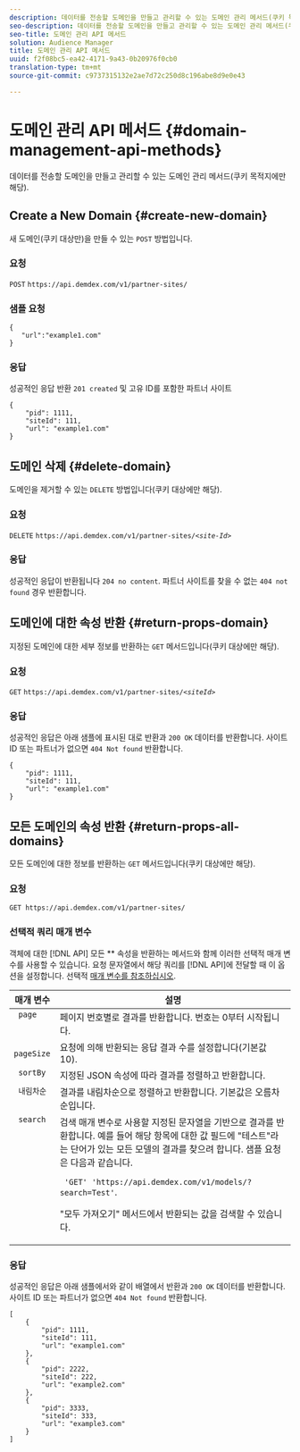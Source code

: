 ```yaml
---
description: 데이터를 전송할 도메인을 만들고 관리할 수 있는 도메인 관리 메서드(쿠키 목적지에만 해당).
seo-description: 데이터를 전송할 도메인을 만들고 관리할 수 있는 도메인 관리 메서드(쿠키 목적지에만 해당).
seo-title: 도메인 관리 API 메서드
solution: Audience Manager
title: 도메인 관리 API 메서드
uuid: f2f08bc5-ea42-4171-9a43-0b20976f0cb0
translation-type: tm+mt
source-git-commit: c9737315132e2ae7d72c250d8c196abe8d9e0e43

---
```



# 도메인 관리 API 메서드 {#domain-management-api-methods}

데이터를 전송할 도메인을 만들고 관리할 수 있는 도메인 관리 메서드(쿠키 목적지에만 해당).

<!-- c_partner_site.xml -->

## Create a New Domain {#create-new-domain}

새 도메인(쿠키 대상만)을 만들 수 있는 `POST` 방법입니다.

<!-- r_post_new_partner_site.xml -->

### 요청

`POST` `https://api.demdex.com/v1/partner-sites/`

### 샘플 요청

```
{
   "url":"example1.com"
}
```

### 응답

성공적인 응답 반환 `201 created` 및 고유 ID를 포함한 파트너 사이트

```
{
    "pid": 1111,
    "siteId": 111,
    "url": "example1.com"
}
```

## 도메인 삭제 {#delete-domain}

도메인을 제거할 수 있는 `DELETE` 방법입니다(쿠키 대상에만 해당).

<!-- r_delete_partner_site.xml -->

### 요청

`DELETE` `https://api.demdex.com/v1/partner-sites/`*`<site-Id>`*

### 응답

성공적인 응답이 반환됩니다 `204 no content`. 파트너 사이트를 찾을 수 없는 `404 not found` 경우 반환합니다.

## 도메인에 대한 속성 반환 {#return-props-domain}

지정된 도메인에 대한 세부 정보를 반환하는 `GET` 메서드입니다(쿠키 대상에만 해당).

<!-- r_get_partner_site.xml -->

### 요청

`GET` `https://api.demdex.com/v1/partner-sites/`*`<siteId>`*

### 응답

성공적인 응답은 아래 샘플에 표시된 대로 반환과 `200 OK` 데이터를 반환합니다. 사이트 ID 또는 파트너가 없으면 `404 Not found` 반환합니다.

```
{
    "pid": 1111,
    "siteId": 111,
    "url": "example1.com"
}
```

## 모든 도메인의 속성 반환 {#return-props-all-domains}

모든 도메인에 대한 정보를 반환하는 `GET` 메서드입니다(쿠키 대상에만 해당).

<!-- r_get_partner_sites.xml -->

### 요청

`GET https://api.demdex.com/v1/partner-sites/`

### 선택적 쿼리 매개 변수

객체에 대한 [!DNL API] 모든 ** 속성을 반환하는 메서드와 함께 이러한 선택적 매개 변수를 사용할 수 있습니다. 요청 문자열에서 해당 쿼리를 [!DNL API]에 전달할 때 이 옵션을 설정합니다. 선택적 [매개 변수를 참조하십시오](../../api/rest-api-main/aam-api-getting-started.md#optional-api-query-parameters).

<table id="table_B05A8EE22C9A4C72B84A8479E1AB7D0A"> 
 <thead> 
  <tr> 
   <th colname="col1" class="entry"> 매개 변수 </th> 
   <th colname="col2" class="entry"> 설명 </th> 
  </tr>
 </thead>
 <tbody> 
  <tr valign="top"> 
   <td colname="col1"><code> page</code> </td> 
   <td colname="col2"> 페이지 번호별로 결과를 반환합니다. 번호는 0부터 시작됩니다. </td> 
  </tr> 
  <tr valign="top"> 
   <td colname="col1"><code> pageSize</code> </td> 
   <td colname="col2"> 요청에 의해 반환되는 응답 결과 수를 설정합니다(기본값 10). </td>
  </tr>
  <tr valign="top"> 
   <td colname="col1"><code> sortBy</code> </td> 
   <td colname="col2"> 지정된 JSON 속성에 따라 결과를 정렬하고 반환합니다. </td>
  </tr>
  <tr valign="top"> 
   <td colname="col1"><code> 내림차순</code> </td>
   <td colname="col2"> 결과를 내림차순으로 정렬하고 반환합니다. 기본값은 오름차순입니다. </td>
  </tr>
  <tr valign="top">
   <td colname="col1"><code> search</code> </td>
   <td colname="col2">검색 매개 변수로 사용할 지정된 문자열을 기반으로 결과를 반환합니다. 예를 들어 해당 항목에 대한 값 필드에 "테스트"라는 단어가 있는 모든 모델의 결과를 찾으려 합니다. 샘플 요청은 다음과 같습니다. <p><code> 'GET' 'https://api.demdex.com/v1/models/?search=Test'</code>. </p> <p>"모두 가져오기" 메서드에서 반환되는 값을 검색할 수 있습니다. </p> </td>
  </tr> 
 </tbody> 
</table>

### 응답

성공적인 응답은 아래 샘플에서와 같이 배열에서 반환과 `200 OK` 데이터를 반환합니다. 사이트 ID 또는 파트너가 없으면 `404 Not found` 반환합니다.

```
[
    {
        "pid": 1111,
        "siteId": 111,
        "url": "example1.com"
    },
    {
        "pid": 2222,
        "siteId": 222,
        "url": "example2.com"
    },
    {
        "pid": 3333,
        "siteId": 333,
        "url": "example3.com"
    }
]
```
